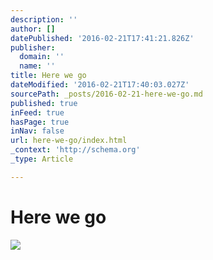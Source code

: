```yaml
---
description: ''
author: []
datePublished: '2016-02-21T17:41:21.826Z'
publisher:
  domain: ''
  name: ''
title: Here we go
dateModified: '2016-02-21T17:40:03.027Z'
sourcePath: _posts/2016-02-21-here-we-go.md
published: true
inFeed: true
hasPage: true
inNav: false
url: here-we-go/index.html
_context: 'http://schema.org'
_type: Article

---
```

# Here we go
![](https://the-grid-user-content.s3-us-west-2.amazonaws.com/4d6caae2-165c-4758-bdf5-b8bbeba7dacd.png)